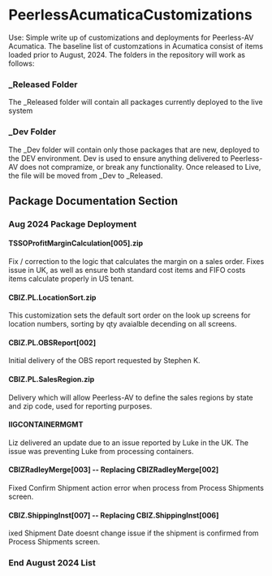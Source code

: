 # PeerlessAcumaticaCustomizations

Use:  Simple write up of customizations and deployments for Peerless-AV Acumatica.  The baseline
list of customzations in Acumatica consist of items loaded prior to August, 2024.  The folders in
the repository will work as follows:

### _Released Folder

The _Released folder will contain all packages currently deployed to the live system 

### _Dev Folder

The _Dev folder will contain only those packages that are new, deployed to the DEV environment.
Dev is used to ensure anything delivered to Peerless-AV does not compramize, or break any 
functionality.  Once released to Live, the file will be moved from _Dev to _Released.

## Package Documentation Section

### Aug 2024 Package Deployment

#### TSSOProfitMarginCalculation[005].zip

Fix / correction to the logic that calculates the margin on a sales order.  Fixes issue in UK, as well as ensure both standard cost items and FIFO costs items calculate properly in US tenant.

#### CBIZ.PL.LocationSort.zip

This customization sets the default sort order on the look up screens for location numbers, sorting by qty avaialble decending on all screens.

#### CBIZ.PL.OBSReport[002]

Initial delivery of the OBS report requested by Stephen K.  

#### CBIZ.PL.SalesRegion.zip

Delivery which will allow Peerless-AV to define the sales regions by state and zip code, used for reporting purposes.

#### IIGCONTAINERMGMT   

Liz delivered an update due to an issue reported by Luke in the UK.  The issue was preventing Luke from processing containers.

#### CBIZRadleyMerge[003] -- Replacing CBIZRadleyMerge[002]

Fixed Confirm Shipment action error when process from Process Shipments screen.

#### CBIZ.ShippingInst[007] -- Replacing CBIZ.ShippingInst[006]

ixed Shipment Date doesnt change issue if the shipment is confirmed from Process Shipments screen.

### End August 2024 List